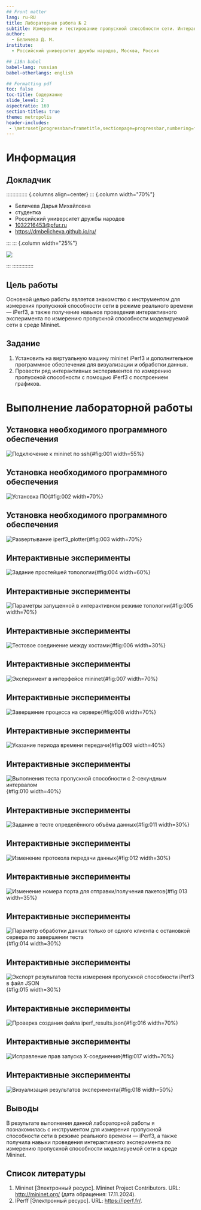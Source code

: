 ```yaml
---
## Front matter
lang: ru-RU
title: Лабораторная работа № 2
subtitle: Измерение и тестирование пропускной способности сети. Интерактивный эксперимент
author:
  - Беличева Д. М.
institute:
  - Российский университет дружбы народов, Москва, Россия

## i18n babel
babel-lang: russian
babel-otherlangs: english

## Formatting pdf
toc: false
toc-title: Содержание
slide_level: 2
aspectratio: 169
section-titles: true
theme: metropolis
header-includes:
 - \metroset{progressbar=frametitle,sectionpage=progressbar,numbering=fraction}
---
```


# Информация

## Докладчик

:::::::::::::: {.columns align=center}
::: {.column width="70%"}

  * Беличева Дарья Михайловна
  * студентка
  * Российский университет дружбы народов
  * [1032216453@pfur.ru](mailto:1032216453@pfur.ru)
  * <https://dmbelicheva.github.io/ru/>

:::
::: {.column width="25%"}

![](./image/belicheva.jpg)

:::
::::::::::::::

## Цель работы

Основной целью работы является знакомство с инструментом для измерения
пропускной способности сети в режиме реального времени — iPerf3, а также
получение навыков проведения интерактивного эксперимента по измерению
пропускной способности моделируемой сети в среде Mininet.

## Задание

1. Установить на виртуальную машину mininet iPerf3 и дополнительное программное обеспечения для визуализации и обработки данных.
2. Провести ряд интерактивных экспериментов по измерению пропускной
способности с помощью iPerf3 с построением графиков.

# Выполнение лабораторной работы

## Установка необходимого программного обеспечения

![Подключение к mininet по ssh](image/1.png){#fig:001 width=55%}

## Установка необходимого программного обеспечения

![Установка ПО](image/2.png){#fig:002 width=70%}

## Установка необходимого программного обеспечения

![Развертывание iperf3_plotter](image/3.png){#fig:003 width=70%}

## Интерактивные эксперименты

![Задание простейшей топологии](image/4.png){#fig:004 width=60%}

## Интерактивные эксперименты

![Параметры запущенной в интерактивном режиме топологии](image/5.png){#fig:005 width=70%}

## Интерактивные эксперименты

![Тестовое соединение между хостами](image/6.png){#fig:006 width=30%}

## Интерактивные эксперименты

![Эксперимент в интерфейсе mininet](image/7.png){#fig:007 width=70%}

## Интерактивные эксперименты

![Завершение процесса на сервере](image/8.png){#fig:008 width=70%}

## Интерактивные эксперименты

![Указание периода времени передачи](image/9.png){#fig:009 width=40%}

## Интерактивные эксперименты

![Выполнения теста пропускной способности с 2-секундным интервалом](image/10.png){#fig:010 width=40%}

## Интерактивные эксперименты

![Задание в тесте определённого объёма данных](image/11.png){#fig:011 width=30%}

## Интерактивные эксперименты

![Изменение протокола передачи данных](image/12.png){#fig:012 width=30%}

## Интерактивные эксперименты

![Изменение номера порта для отправки/получения пакетов](image/13.png){#fig:013 width=35%}

## Интерактивные эксперименты

![Параметр обработки данных только от одного клиента с остановкой сервера по завершении теста](image/14.png){#fig:014 width=30%}

## Интерактивные эксперименты

![Экспорт результатов теста измерения пропускной способности iPerf3 в файл JSON](image/15.png){#fig:015 width=30%}

## Интерактивные эксперименты

![Проверка создания файла iperf_results.json](image/16.png){#fig:016 width=70%}

## Интерактивные эксперименты

![Исправление прав запуска X-соединения](image/17.png){#fig:017 width=70%}

## Интерактивные эксперименты

![Визуализация результатов эксперимента](image/18.png){#fig:018 width=50%}

## Выводы

В результате выполнения данной лабораторной работы я познакомилась с инструментом для измерения
пропускной способности сети в режиме реального времени — iPerf3, а также
получила навыки проведения интерактивного эксперимента по измерению
пропускной способности моделируемой сети в среде Mininet.

## Список литературы

1. Mininet [Электронный ресурс]. Mininet Project Contributors. URL: http://mininet.org/ (дата обращения: 17.11.2024).
2. IPerff [Электронный ресурс]. URL: https://iperf.fr/.